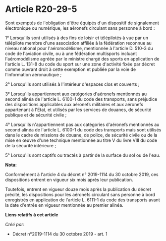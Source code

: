 # Article R20-29-5

Sont exemptés de l'obligation d'être équipés d'un dispositif de signalement électronique ou numérique, les aéronefs circulant
sans personne à bord :

1° Lorsqu'ils sont utilisés à des fins de loisir et télépilotés à vue par un télépilote membre d'une association affiliée à
la fédération reconnue au niveau national pour l'aéromodélisme, mentionnée à l'article D. 510-3 du code de l'aviation civile,
ou à une fédération multisports incluant l'aéromodélisme agréée par le ministre chargé des sports en application de l'article
L. 131-8 du code du sport sur une zone d'activité fixée par décret comme ouvrant droit à cette exemption et publiée par la
voie de l'information aéronautique ;

2° Lorsqu'ils sont utilisés à l'intérieur d'espaces clos et couverts ;

3° Lorsqu'ils appartiennent aux catégories d'aéronefs mentionnés au second alinéa de l'article L. 6100-1 du code des
transports, sans préjudice des dispositions applicables aux aéronefs militaires et aux aéronefs appartenant à l'Etat, et
utilisés par les services de douanes, de sécurité publique et de sécurité civile ;

4° Lorsqu'ils n'appartiennent pas aux catégories d'aéronefs mentionnés au second alinéa de l'article L. 6100-1 du code des
transports mais sont utilisés dans le cadre de missions de douane, de police, de sécurité civile ou de la mise en œuvre d'une
technique mentionnée au titre V du livre VIII du code de la sécurité intérieure ;

5° Lorsqu'ils sont captifs ou tractés à partir de la surface du sol ou de l'eau.

**Nota:**

Conformément à l'article 4 du décret n° 2019-1114 du 30 octobre 2019, ces dispositions entrent en vigueur six mois après leur
publication.

Toutefois, entrent en vigueur douze mois après la publication du décret précité, les dispositions pour les aéronefs circulant
sans personne à bord enregistrés en application de l'article L. 6111-1 du code des transports avant la date d'entrée en
vigueur mentionnée au premier alinéa.

**Liens relatifs à cet article**

_Créé par_:

  - Décret n°2019-1114 du 30 octobre 2019 - art. 1
